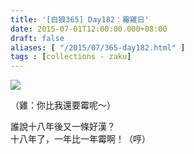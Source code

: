 ```yaml
---
title: '[白狼365] Day182：霉雞日'
date: 2015-07-01T12:00:00.000+08:00
draft: false
aliases: [ "/2015/07/365-day182.html" ]
tags : [collections - zaku]
---
```


![](/images/zaku182.jpg)

（雞：你比我還要霉呢～）  
  
誰說十八年後又一條好漢？  
十八年了，一年比一年霉啊！（哼）
